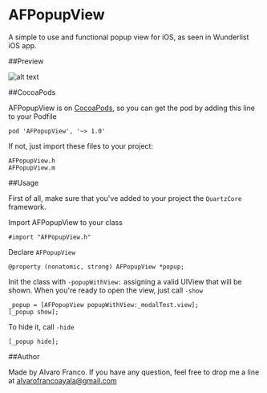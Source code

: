 AFPopupView
=======================

A simple to use and functional popup view for iOS, as seen in Wunderlist iOS app.

##Preview

![alt text](https://raw.github.com/AlvaroFranco/AFPopupView/master/preview.gif "Example")

##CocoaPods

AFPopupView is on [CocoaPods](http://cocoapods.org), so you can get the pod by adding this line to your Podfile

    pod 'AFPopupView', '~> 1.0'

If not, just import these files to your project:

    AFPopupView.h
    AFPopupView.m

##Usage

First of all, make sure that you've added to your project the ```QuartzCore``` framework.

Import AFPopupView to your class

    #import "AFPopupView.h"

Declare ```AFPopupView```

    @property (nonatomic, strong) AFPopupView *popup;

Init the class with ```-popupWithView:``` assigning a valid UIView that will be shown. When you're ready to open the view, just call ```-show```

    _popup = [AFPopupView popupWithView:_modalTest.view];
    [_popup show];

To hide it, call ```-hide```

    [_popup hide];

##Author

Made by Alvaro Franco. If you have any question, feel free to drop me a line at [alvarofrancoayala@gmail.com](mailto:alvarofrancoayala@gmail.com)